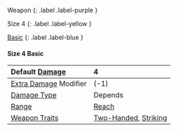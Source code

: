 Weapon
{: .label .label-purple }

Size 4
{: .label .label-yellow }

[Basic](Game/Designing-Weapons#Basic)
{: .label .label-blue }

#### Size 4 Basic

| Default [Damage](Core/Weapons#Damage)                     | 4                                                                                |
| :-------------------------------------------------------- | :------------------------------------------------------------------------------- |
| [Extra Damage](Game/Core/Attacks#Extra%20Damage) Modifier | (-1)                                                                             |
| [Damage Type](Core/Weapons#Damage%20Type)                 | Depends                                                                          |
| [Range](Core/Weapons#Range)                               | [Reach](Core/Movement#Reach)                                                     |
| [Weapon Traits](Core/Weapon-Traits)                       | [Two-Handed](Game/Core/Blocks/Two-Handed), [Striking](Game/Core/Blocks/Striking) |

